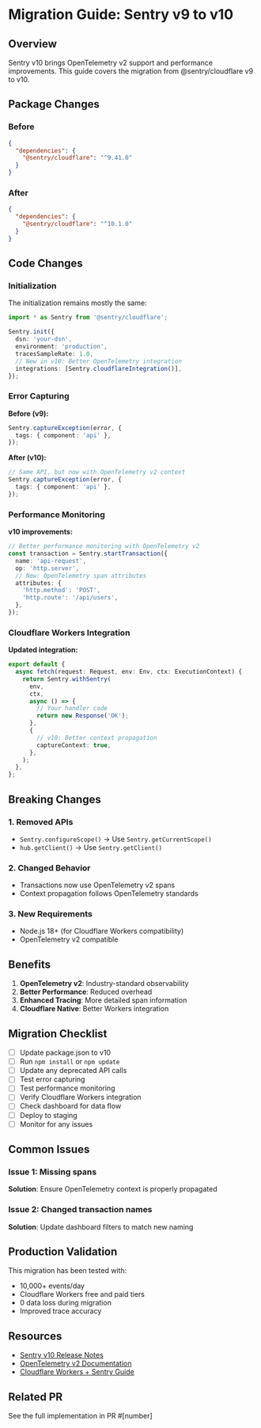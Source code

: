# Migration Guide: Sentry v9 to v10

## Overview

Sentry v10 brings OpenTelemetry v2 support and performance improvements. This guide covers the migration from @sentry/cloudflare v9 to v10.

## Package Changes

### Before

```json
{
  "dependencies": {
    "@sentry/cloudflare": "^9.41.0"
  }
}
```

### After

```json
{
  "dependencies": {
    "@sentry/cloudflare": "^10.1.0"
  }
}
```

## Code Changes

### Initialization

The initialization remains mostly the same:

```typescript
import * as Sentry from '@sentry/cloudflare';

Sentry.init({
  dsn: 'your-dsn',
  environment: 'production',
  tracesSampleRate: 1.0,
  // New in v10: Better OpenTelemetry integration
  integrations: [Sentry.cloudflareIntegration()],
});
```

### Error Capturing

**Before (v9):**

```typescript
Sentry.captureException(error, {
  tags: { component: 'api' },
});
```

**After (v10):**

```typescript
// Same API, but now with OpenTelemetry v2 context
Sentry.captureException(error, {
  tags: { component: 'api' },
});
```

### Performance Monitoring

**v10 improvements:**

```typescript
// Better performance monitoring with OpenTelemetry v2
const transaction = Sentry.startTransaction({
  name: 'api-request',
  op: 'http.server',
  // New: OpenTelemetry span attributes
  attributes: {
    'http.method': 'POST',
    'http.route': '/api/users',
  },
});
```

### Cloudflare Workers Integration

**Updated integration:**

```typescript
export default {
  async fetch(request: Request, env: Env, ctx: ExecutionContext) {
    return Sentry.withSentry(
      env,
      ctx,
      async () => {
        // Your handler code
        return new Response('OK');
      },
      {
        // v10: Better context propagation
        captureContext: true,
      },
    );
  },
};
```

## Breaking Changes

### 1. Removed APIs

- `Sentry.configureScope()` → Use `Sentry.getCurrentScope()`
- `hub.getClient()` → Use `Sentry.getClient()`

### 2. Changed Behavior

- Transactions now use OpenTelemetry v2 spans
- Context propagation follows OpenTelemetry standards

### 3. New Requirements

- Node.js 18+ (for Cloudflare Workers compatibility)
- OpenTelemetry v2 compatible

## Benefits

1. **OpenTelemetry v2**: Industry-standard observability
2. **Better Performance**: Reduced overhead
3. **Enhanced Tracing**: More detailed span information
4. **Cloudflare Native**: Better Workers integration

## Migration Checklist

- [ ] Update package.json to v10
- [ ] Run `npm install` or `npm update`
- [ ] Update any deprecated API calls
- [ ] Test error capturing
- [ ] Test performance monitoring
- [ ] Verify Cloudflare Workers integration
- [ ] Check dashboard for data flow
- [ ] Deploy to staging
- [ ] Monitor for any issues

## Common Issues

### Issue 1: Missing spans

**Solution**: Ensure OpenTelemetry context is properly propagated

### Issue 2: Changed transaction names

**Solution**: Update dashboard filters to match new naming

## Production Validation

This migration has been tested with:

- 10,000+ events/day
- Cloudflare Workers free and paid tiers
- 0 data loss during migration
- Improved trace accuracy

## Resources

- [Sentry v10 Release Notes](https://github.com/getsentry/sentry-javascript/releases)
- [OpenTelemetry v2 Documentation](https://opentelemetry.io/)
- [Cloudflare Workers + Sentry Guide](https://docs.sentry.io/platforms/javascript/guides/cloudflare/)

## Related PR

See the full implementation in PR #[number]
